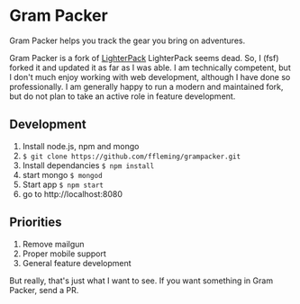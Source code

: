 # Gram Packer

Gram Packer helps you track the gear you bring on adventures.

Gram Packer is a fork of [LighterPack](https://github.com/galenmaly/lighterpack)
LighterPack seems dead. So, I (fsf) forked it and updated it as far as I was
able. I am technically competent, but I don't much enjoy working with web
development, although I have done so professionally. I am generally happy to run
a modern and maintained fork, but do not plan to take an active role in feature
development.

## Development

1. Install node.js, npm and mongo
2. ```$ git clone https://github.com/ffleming/grampacker.git```
3. Install dependancies ```$ npm install```
4. start mongo ```$ mongod```
5. Start app ```$ npm start```
6. go to http://localhost:8080

## Priorities

1. Remove mailgun
1. Proper mobile support
1. General feature development

But really, that's just what I want to see. If you want something in
Gram Packer, send a PR.
